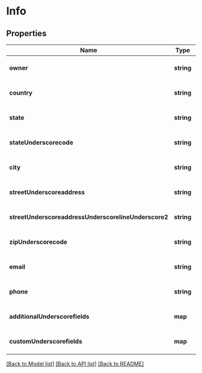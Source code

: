# Info

## Properties
Name | Type | Description | Notes
------------ | ------------- | ------------- | -------------
**owner** | **string** |  | [optional] [default to null]
**country** | **string** |  | [optional] [default to null]
**state** | **string** |  | [optional] [default to null]
**stateUnderscorecode** | **string** |  | [optional] [default to null]
**city** | **string** |  | [optional] [default to null]
**streetUnderscoreaddress** | **string** |  | [optional] [default to null]
**streetUnderscoreaddressUnderscorelineUnderscore2** | **string** |  | [optional] [default to null]
**zipUnderscorecode** | **string** |  | [optional] [default to null]
**email** | **string** |  | [optional] [default to null]
**phone** | **string** |  | [optional] [default to null]
**additionalUnderscorefields** | **map** |  | [optional] [default to null]
**customUnderscorefields** | **map** |  | [optional] [default to null]

[[Back to Model list]](../README.md#documentation-for-models) [[Back to API list]](../README.md#documentation-for-api-endpoints) [[Back to README]](../README.md)


